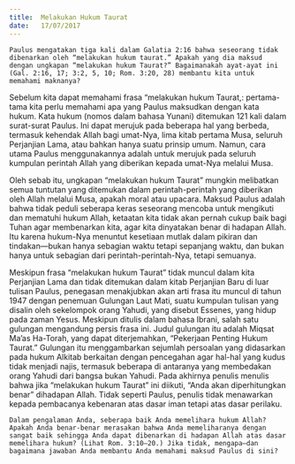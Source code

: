 ```yaml
---
title:  Melakukan Hukum Taurat
date:   17/07/2017
---
```


`Paulus mengatakan tiga kali dalam Galatia 2:16 bahwa seseorang tidak dibenarkan oleh “melakukan hukum taurat.” Apakah yang dia maksud dengan ungkapan “melakukan hukum Taurat?” Bagaimanakah ayat-ayat ini (Gal. 2:16, 17; 3:2, 5, 10; Rom. 3:20, 28) membantu kita untuk memahami maknanya?`

Sebelum kita dapat memahami frasa “melakukan hukum Taurat,: pertama-tama kita perlu memahami apa yang Paulus maksudkan dengan kata hukum. Kata hukum (nomos dalam bahasa Yunani) ditemukan 121 kali dalam surat-surat Paulus. Ini dapat merujuk pada beberapa hal yang berbeda, termasuk kehendak Allah bagi umat-Nya, lima kitab pertama Musa, seluruh Perjanjian Lama, atau bahkan hanya suatu prinsip umum. Namun, cara utama Paulus menggunakannya adalah untuk merujuk pada seluruh kumpulan perintah Allah yang diberikan kepada umat-Nya melalui Musa.

Oleh sebab itu, ungkapan “melakukan hukum Taurat” mungkin melibatkan semua tuntutan yang ditemukan dalam perintah-perintah yang diberikan oleh Allah melalui Musa, apakah moral atau upacara. Maksud Paulus adalah bahwa tidak peduli seberapa keras seseorang mencoba untuk mengikuti dan mematuhi hukum Allah, ketaatan kita tidak akan pernah cukup baik bagi Tuhan agar membenarkan kita, agar kita dinyatakan benar di hadapan Allah. Itu karena hukum-Nya menuntut kesetiaan mutlak dalam pikiran dan tindakan—bukan hanya sebagian waktu tetapi sepanjang waktu, dan bukan hanya untuk sebagian dari perintah-perintah-Nya, tetapi semuanya.

Meskipun frasa “melakukan hukum Taurat” tidak muncul dalam kita Perjanjian Lama dan tidak ditemukan dalam kitab Perjanjian Baru di luar tulisan Paulus, penegasan menakjubkan akan arti frasa itu muncul di tahun 1947 dengan penemuan Gulungan Laut Mati, suatu kumpulan tulisan yang disalin oleh sekelompok orang Yahudi, yang disebut Essenes, yang hidup pada zaman Yesus. Meskipun ditulis dalam bahasa Ibrani, salah satu gulungan mengandung persis frasa ini. Judul gulungan itu adalah Miqsat Ma’as Ha-Torah, yang dapat diterjemahkan, “Pekerjaan Penting Hukum Taurat.” Gulungan itu menggambarkan sejumlah persoalan yang didasarkan pada hukum Alkitab berkaitan dengan pencegahan agar hal-hal yang kudus tidak menjadi najis, termasuk beberapa di antaranya yang membedakan orang Yahudi dari bangsa bukan Yahudi. Pada akhirnya penulis menulis bahwa jika “melakukan hukum Taurat” ini diikuti, “Anda akan diperhitungkan benar” dihadapan Allah. Tidak seperti Paulus, penulis tidak menawarkan kepada pembacanya kebenaran atas dasar iman tetapi atas dasar perilaku.

`Dalam pengalaman Anda, seberapa baik Anda memelihara hukum Allah? Apakah Anda benar-benar merasakan bahwa Anda memeliharanya dengan sangat baik sehingga Anda dapat dibenarkan di hadapan Allah atas dasar memelihara hukum? (Lihat Rom. 3:10–20.) Jika tidak, mengapa—dan bagaimana jawaban Anda membantu Anda memahami maksud Paulus di sini?`
